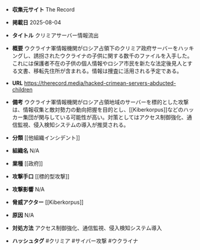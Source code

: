 - **収集元サイト**
The Record

- **掲載日**
2025-08-04

- **タイトル**
クリミアサーバー情報流出

- **概要**
ウクライナ軍情報機関がロシア占領下のクリミア政府サーバーをハッキングし、誘拐されたウクライナの子供に関する数千のファイルを入手した。これには保護者不在の子供の個人情報やロシア市民を新たな法定後見人とする文書、移転先住所が含まれる。情報は捜査に活用される予定である。

- **URL**
https://therecord.media/hacked-crimean-servers-abducted-children

- **備考**
ウクライナ軍情報機関がロシア占領地域のサーバーを標的とした攻撃は、情報収集と敵対勢力の動向把握を目的とし、[[Kiberkorpus]]などのハッカー集団が関与している可能性が高い。対策としてはアクセス制御強化、通信監視、侵入検知システムの導入が推奨される。

- **分類**
[[他組織インシデント]]

- **組織名**
N/A

- **業種**
[[政府]]

- **攻撃手口**
[[標的型攻撃]]

- **攻撃影響**
N/A

- **脅威アクター**
[[Kiberkorpus]]

- **原因**
N/A

- **対処方法**
アクセス制御強化、通信監視、侵入検知システム導入

- **ハッシュタグ**
#クリミア #サイバー攻撃 #ウクライナ
